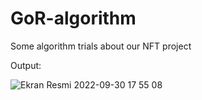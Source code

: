 # GoR-algorithm

Some algorithm trials about our NFT project

Output: 

![Ekran Resmi 2022-09-30 17 55 08](https://user-images.githubusercontent.com/74954488/193297863-1ee236c7-9939-4294-b6f9-fe2d1c2b9a8c.png)
